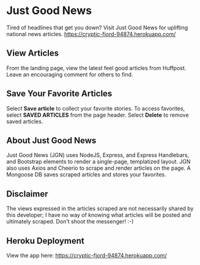 # Just Good News
Tired of headlines that get you down? Visit Just Good News for uplifting national news articles.
https://cryptic-fjord-94874.herokuapp.com/

## View Articles
From the landing page, view the latest feel good articles from Huffpost. Leave an encouraging comment for others to find.

## Save Your Favorite Articles
Select <b>Save article</b> to collect your favorite stories. To access favorites, select
<b>SAVED ARTICLES</b> from the page header. Select <b>Delete</b> to remove saved articles.

## About Just Good News
Just Good News (JGN) uses NodeJS, Express, and Express Handlebars, and Bootstrap elements to render a single-page, templatized layout. JGN also uses Axios and Cheerio to scrape and render articles on the page. A Mongoose DB saves scraped articles and stores your favorites.

## Disclaimer
The views expressed in the articles scraped are not necessarily shared by this developer; I have no way of knowing what articles will be posted and ultimately scraped. Don't shoot the messenger! :-)

## Heroku Deployment
View the app here: https://cryptic-fjord-94874.herokuapp.com/ 